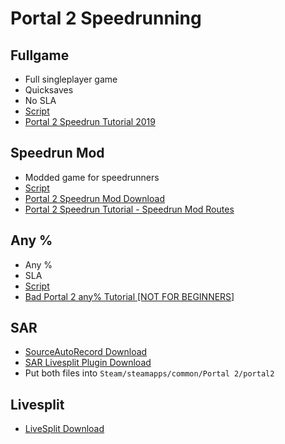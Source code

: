 # Portal 2 Speedrunning



## Fullgame
 - Full singleplayer game
 - Quicksaves
 - No SLA
 - [Script](portal2_fullgame.md)
 - [Portal 2 Speedrun Tutorial 2019](https://www.youtube.com/watch?v=ZjQJmEPy50Y&list=PLc4Y8DtiFCXDcrbhmmnObxw7n7GoiTIwn)

  

## Speedrun Mod
 - Modded game for speedrunners
 - [Script](portal2_speedrun-mod.md)
 - [Portal 2 Speedrun Mod Download](https://krzyhau.github.io/Portal2SpeedrunMod/)
 - [Portal 2 Speedrun Tutorial - Speedrun Mod Routes](https://youtu.be/YdhtMz19cXU)

  

## Any %
 - Any %
 - SLA
 - [Script](portal2_any.md)
 - [Bad Portal 2 any% Tutorial [NOT FOR BEGINNERS]](https://youtu.be/J7ogCyngmxw)



## SAR
 - [SourceAutoRecord Download](https://github.com/NeKzor/SourceAutoRecord/releases)
 - [SAR Livesplit Plugin Download](https://raw.githubusercontent.com/p2sr/SourceAutoRecord/master/livesplit/sar.asl)
 - Put both files into `Steam/steamapps/common/Portal 2/portal2`



## Livesplit
 - [LiveSplit Download](http://livesplit.org/downloads/)

